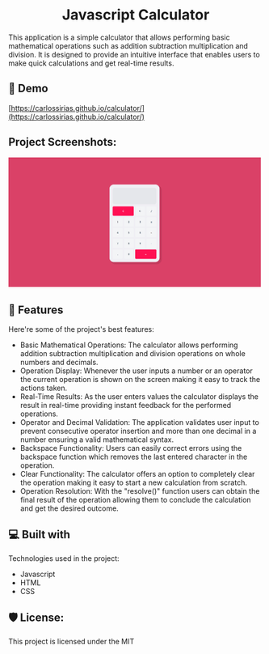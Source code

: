 <h1 align="center" id="title">Javascript Calculator</h1>

<p id="description">This application is a simple calculator that allows performing basic mathematical operations such as addition subtraction multiplication and division. It is designed to provide an intuitive interface that enables users to make quick calculations and get real-time results.</p>

<h2>🚀 Demo</h2>

[https://carlossirias.github.io/calculator/](https://carlossirias.github.io/calculator/)

<h2>Project Screenshots:</h2>

<img src="photo.png" alt="project-screenshot" width="500" height="auto"/>

  
  
<h2>🧐 Features</h2>

Here're some of the project's best features:

*   Basic Mathematical Operations: The calculator allows performing addition subtraction multiplication and division operations on whole numbers and decimals.
*   Operation Display: Whenever the user inputs a number or an operator the current operation is shown on the screen making it easy to track the actions taken.
*   Real-Time Results: As the user enters values the calculator displays the result in real-time providing instant feedback for the performed operations.
*   Operator and Decimal Validation: The application validates user input to prevent consecutive operator insertion and more than one decimal in a number ensuring a valid mathematical syntax.
*   Backspace Functionality: Users can easily correct errors using the backspace function which removes the last entered character in the operation.
*   Clear Functionality: The calculator offers an option to completely clear the operation making it easy to start a new calculation from scratch.
*   Operation Resolution: With the "resolve()" function users can obtain the final result of the operation allowing them to conclude the calculation and get the desired outcome.

  
  
<h2>💻 Built with</h2>

Technologies used in the project:

*   Javascript
*   HTML
*   CSS

<h2>🛡️ License:</h2>

This project is licensed under the MIT